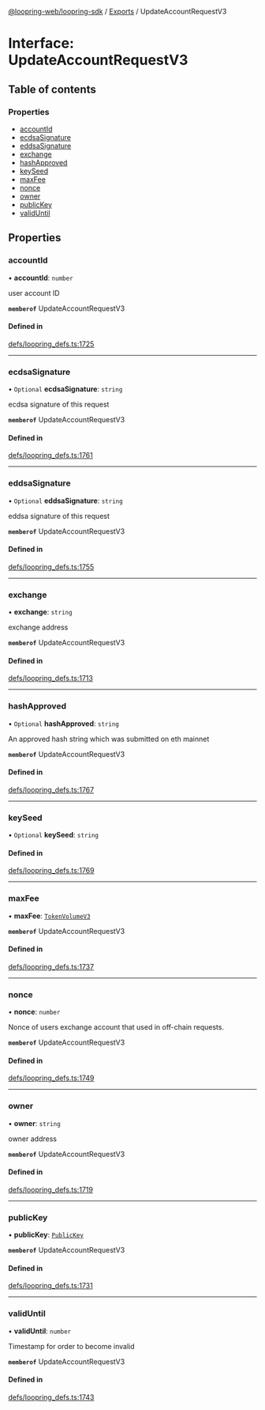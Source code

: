 [@loopring-web/loopring-sdk](../README.md) / [Exports](../modules.md) / UpdateAccountRequestV3

# Interface: UpdateAccountRequestV3

## Table of contents

### Properties

- [accountId](UpdateAccountRequestV3.md#accountid)
- [ecdsaSignature](UpdateAccountRequestV3.md#ecdsasignature)
- [eddsaSignature](UpdateAccountRequestV3.md#eddsasignature)
- [exchange](UpdateAccountRequestV3.md#exchange)
- [hashApproved](UpdateAccountRequestV3.md#hashapproved)
- [keySeed](UpdateAccountRequestV3.md#keyseed)
- [maxFee](UpdateAccountRequestV3.md#maxfee)
- [nonce](UpdateAccountRequestV3.md#nonce)
- [owner](UpdateAccountRequestV3.md#owner)
- [publicKey](UpdateAccountRequestV3.md#publickey)
- [validUntil](UpdateAccountRequestV3.md#validuntil)

## Properties

### accountId

• **accountId**: `number`

user account ID

**`memberof`** UpdateAccountRequestV3

#### Defined in

[defs/loopring_defs.ts:1725](https://github.com/Loopring/loopring_sdk/blob/1d20f38/src/defs/loopring_defs.ts#L1725)

___

### ecdsaSignature

• `Optional` **ecdsaSignature**: `string`

ecdsa signature of this request

**`memberof`** UpdateAccountRequestV3

#### Defined in

[defs/loopring_defs.ts:1761](https://github.com/Loopring/loopring_sdk/blob/1d20f38/src/defs/loopring_defs.ts#L1761)

___

### eddsaSignature

• `Optional` **eddsaSignature**: `string`

eddsa signature of this request

**`memberof`** UpdateAccountRequestV3

#### Defined in

[defs/loopring_defs.ts:1755](https://github.com/Loopring/loopring_sdk/blob/1d20f38/src/defs/loopring_defs.ts#L1755)

___

### exchange

• **exchange**: `string`

exchange address

**`memberof`** UpdateAccountRequestV3

#### Defined in

[defs/loopring_defs.ts:1713](https://github.com/Loopring/loopring_sdk/blob/1d20f38/src/defs/loopring_defs.ts#L1713)

___

### hashApproved

• `Optional` **hashApproved**: `string`

An approved hash string which was submitted on eth mainnet

**`memberof`** UpdateAccountRequestV3

#### Defined in

[defs/loopring_defs.ts:1767](https://github.com/Loopring/loopring_sdk/blob/1d20f38/src/defs/loopring_defs.ts#L1767)

___

### keySeed

• `Optional` **keySeed**: `string`

#### Defined in

[defs/loopring_defs.ts:1769](https://github.com/Loopring/loopring_sdk/blob/1d20f38/src/defs/loopring_defs.ts#L1769)

___

### maxFee

• **maxFee**: [`TokenVolumeV3`](TokenVolumeV3.md)

**`memberof`** UpdateAccountRequestV3

#### Defined in

[defs/loopring_defs.ts:1737](https://github.com/Loopring/loopring_sdk/blob/1d20f38/src/defs/loopring_defs.ts#L1737)

___

### nonce

• **nonce**: `number`

Nonce of users exchange account that used in off-chain requests.

**`memberof`** UpdateAccountRequestV3

#### Defined in

[defs/loopring_defs.ts:1749](https://github.com/Loopring/loopring_sdk/blob/1d20f38/src/defs/loopring_defs.ts#L1749)

___

### owner

• **owner**: `string`

owner address

**`memberof`** UpdateAccountRequestV3

#### Defined in

[defs/loopring_defs.ts:1719](https://github.com/Loopring/loopring_sdk/blob/1d20f38/src/defs/loopring_defs.ts#L1719)

___

### publicKey

• **publicKey**: [`PublicKey`](PublicKey.md)

**`memberof`** UpdateAccountRequestV3

#### Defined in

[defs/loopring_defs.ts:1731](https://github.com/Loopring/loopring_sdk/blob/1d20f38/src/defs/loopring_defs.ts#L1731)

___

### validUntil

• **validUntil**: `number`

Timestamp for order to become invalid

**`memberof`** UpdateAccountRequestV3

#### Defined in

[defs/loopring_defs.ts:1743](https://github.com/Loopring/loopring_sdk/blob/1d20f38/src/defs/loopring_defs.ts#L1743)
